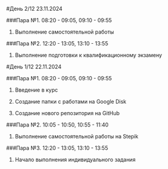 #День 2/12 23.11.2024

###Пара №1. 08:20 - 09:05, 09:10 - 09:55
1. Выполнение самостоятельной работы

###Пара №2. 12:20 - 13:05, 13:10 - 13:55
1. Выполнение подготовки к квалификационному экзамену


#День 1/12 22.11.2024

###Пара №1. 08:20 - 09:05, 09:10 - 09:55
1. Введение в курс

2. Создание папки с работами на Google Disk

3. Создание нового репозитория на GitHub

###Пара №2. 10:05 - 10:50, 10:55 - 11:40

1. Выполнение самостоятельной работы на Stepik

###Пара №3. 12:20 - 13:05, 13:10 - 13:55

1. Начало выполнения индивидуального задания
